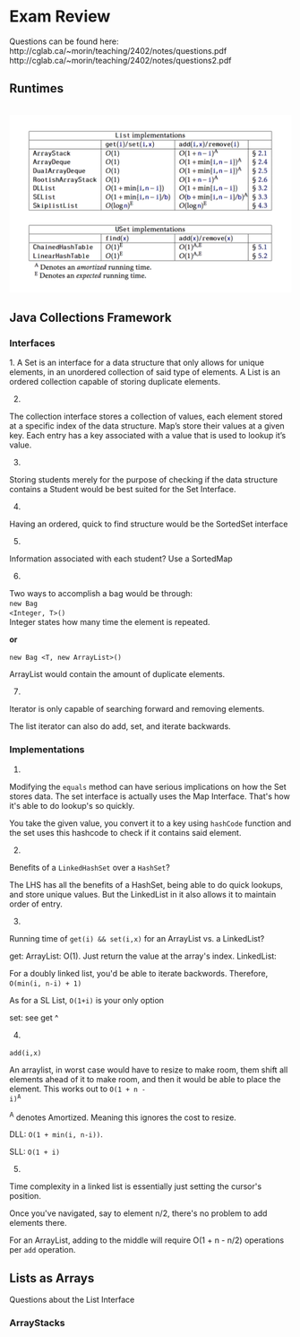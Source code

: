 <div>
<h1>Exam Review</h1>
Questions can be found here:
http://cglab.ca/~morin/teaching/2402/notes/questions.pdf<br/>
http://cglab.ca/~morin/teaching/2402/notes/questions2.pdf

<h2>Runtimes</h2>
<br/>
<img src='runtimes.png'/>

<h2>Java Collections Framework</h2>
<h3>Interfaces</h3>
1.
A Set is an interface for a data structure that only allows for unique elements, in an unordered collection of said type of elements.
A List is an ordered collection capable of storing duplicate elements.

2. 
The collection interface stores a collection of values, each element stored at a specific index of the data structure. Map’s store their values at a given key. Each entry has a key associated with a value that is used to lookup it’s value.

3. 
Storing students merely for the purpose of checking if the data structure contains a Student would be best suited for the Set Interface.

4. 
Having an ordered, quick to find structure would be the SortedSet interface

5. 
Information associated with each student? Use a SortedMap

6.
Two ways to accomplish a bag would be through:
<br/>
<code>new Bag \<Integer, T>()</code><br/>
Integer states how many time the element is repeated.

<strong>or</strong><br/>
	
<code>new Bag \<T, new ArrayList<T>>() </code>


ArrayList<T> would contain the amount of duplicate elements.

7. 
Iterator is only capable of searching forward and removing elements.

The list iterator can also do add, set, and iterate backwards.

<h3>Implementations</h3>

1.
Modifying the <code>equals</code> method can have serious implications on how the Set stores data.
The set interface is actually uses the Map Interface. That's how it's able to do lookup's so quickly.

You take the given value, you convert it to a key using <code>hashCode</code> function and the set uses this hashcode
to check if it contains said element.

2. 
Benefits of a <code>LinkedHashSet</code> over a <code>HashSet</code>?

The LHS has all the benefits of a HashSet, being able to do quick lookups, and store unique values. 
But the LinkedList in it also allows it to maintain order of entry.

3. 
Running time of <code>get(i) && set(i,x)</code> for an ArrayList vs. a LinkedList?

get:
ArrayList: O(1). Just return the value at the array's index.
LinkedList: 

For a doubly linked list, you'd be able to iterate backwords.
Therefore, <code>O(min(i, n-i) + 1)</code>

As for a SL List, <code>O(1+i)</code> is your only option

set:
see get ^

4. 
<code>add(i,x)</code>

An arraylist, in worst case would have to resize to make room, them shift all elements ahead of it to make room,
and then it would be able to place the element.
This works out to <code>O(1 + n - i)<sup>A</sup></code>

<sup>A</sup> denotes Amortized. Meaning this ignores the cost to resize.

DLL: <code>O(1 + min(i, n-i))</code>. 

SLL: <code>O(1 + i)</code>

5. 

Time complexity in a linked list is essentially just setting the cursor's position.

Once you've navigated, say to element n/2, there's no problem to add elements there.

For an ArrayList, adding to the middle will require O(1 + n - n/2) operations per <code>add</code> operation.

<h2>Lists as Arrays</h2>
Questions about the List Interface

<h3>ArrayStacks</h3>
</div>
